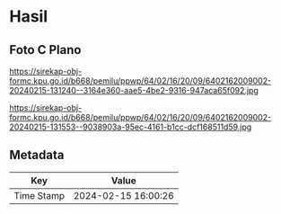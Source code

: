 # Hasil

## Foto C Plano

https://sirekap-obj-formc.kpu.go.id/b668/pemilu/ppwp/64/02/16/20/09/6402162009002-20240215-131240--3164e360-aae5-4be2-9316-947aca65f092.jpg

https://sirekap-obj-formc.kpu.go.id/b668/pemilu/ppwp/64/02/16/20/09/6402162009002-20240215-131553--9038903a-95ec-4161-b1cc-dcf168511d59.jpg


## Metadata

| Key        | Value               |
| ---------- | ------------------- |
| Time Stamp | 2024-02-15 16:00:26 |




